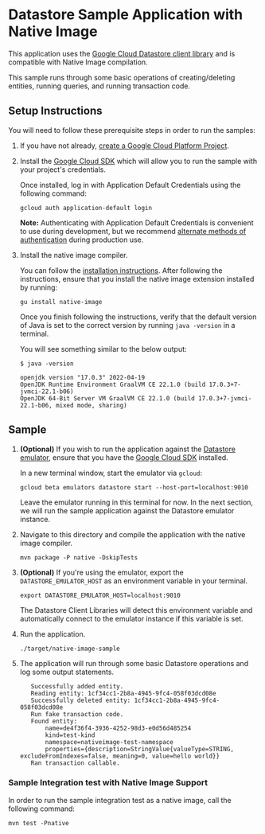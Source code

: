 # Datastore Sample Application with Native Image

This application uses the [Google Cloud Datastore client library](https://cloud.google.com/datastore/docs/reference/libraries) and is compatible with Native Image compilation.

This sample runs through some basic operations of creating/deleting entities, running queries, and running transaction code.

## Setup Instructions

You will need to follow these prerequisite steps in order to run the samples:

1. If you have not already, [create a Google Cloud Platform Project](https://cloud.google.com/resource-manager/docs/creating-managing-projects#creating_a_project).

2. Install the [Google Cloud SDK](https://cloud.google.com/sdk/) which will allow you to run the sample with your project's credentials.

   Once installed, log in with Application Default Credentials using the following command:

    ```
    gcloud auth application-default login
    ```

   **Note:** Authenticating with Application Default Credentials is convenient to use during development, but we recommend [alternate methods of authentication](https://cloud.google.com/docs/authentication/production) during production use.

3. Install the native image compiler.

   You can follow the [installation instructions](https://www.graalvm.org/docs/getting-started/#install-graalvm).
   After following the instructions, ensure that you install the native image extension installed by running:

    ```
    gu install native-image
    ```

   Once you finish following the instructions, verify that the default version of Java is set to the correct version by running `java -version` in a terminal.

   You will see something similar to the below output:

    ```
    $ java -version
   
    openjdk version "17.0.3" 2022-04-19
    OpenJDK Runtime Environment GraalVM CE 22.1.0 (build 17.0.3+7-jvmci-22.1-b06)
    OpenJDK 64-Bit Server VM GraalVM CE 22.1.0 (build 17.0.3+7-jvmci-22.1-b06, mixed mode, sharing)
    ```
## Sample
1. **(Optional)** If you wish to run the application against the [Datastore emulator](https://cloud.google.com/sdk/gcloud/reference/beta/emulators/datastore), ensure that you have the [Google Cloud SDK](https://cloud.google.com/sdk) installed.

   In a new terminal window, start the emulator via `gcloud`:

    ```
    gcloud beta emulators datastore start --host-port=localhost:9010
    ```

   Leave the emulator running in this terminal for now.
   In the next section, we will run the sample application against the Datastore emulator instance.

2. Navigate to this directory and compile the application with the native image compiler.

    ```
    mvn package -P native -DskipTests
    ```

3. **(Optional)** If you're using the emulator, export the `DATASTORE_EMULATOR_HOST` as an environment variable in your terminal.

    ```
    export DATASTORE_EMULATOR_HOST=localhost:9010
    ``` 

   The Datastore Client Libraries will detect this environment variable and automatically connect to the emulator instance if this variable is set.

4. Run the application.

    ```
    ./target/native-image-sample
    ```

5. The application will run through some basic Datastore operations and log some output statements.

   ```
      Successfully added entity.
      Reading entity: 1cf34cc1-2b8a-4945-9fc4-058f03dcd08e
      Successfully deleted entity: 1cf34cc1-2b8a-4945-9fc4-058f03dcd08e
      Run fake transaction code.
      Found entity:
          name=de4f36f4-3936-4252-98d3-e0d56d485254
          kind=test-kind
          namespace=nativeimage-test-namespace
          properties={description=StringValue{valueType=STRING, excludeFromIndexes=false, meaning=0, value=hello world}}
      Ran transaction callable.
   ```

### Sample Integration test with Native Image Support

In order to run the sample integration test as a native image, call the following command:

   ```
   mvn test -Pnative
   ```

